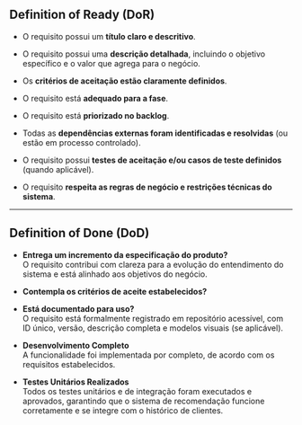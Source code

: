 ## **Definition of Ready (DoR)**

- O requisito possui um **título claro e descritivo**.

- O requisito possui uma **descrição detalhada**, incluindo o objetivo específico e o valor que agrega para o negócio.

- Os **critérios de aceitação estão claramente definidos**.

- O requisito está **adequado para a fase**.

- O requisito está **priorizado no backlog**.

- Todas as **dependências externas foram identificadas e resolvidas** (ou estão em processo controlado).

- O requisito possui **testes de aceitação e/ou casos de teste definidos** (quando aplicável).

- O requisito **respeita as regras de negócio e restrições técnicas do sistema**.

---

## **Definition of Done (DoD)**

- **Entrega um incremento da especificação do produto?**  
  O requisito contribui com clareza para a evolução do entendimento do sistema e está alinhado aos objetivos do negócio.

- **Contempla os critérios de aceite estabelecidos?**

- **Está documentado para uso?**  
  O requisito está formalmente registrado em repositório acessível, com ID único, versão, descrição completa e modelos visuais (se aplicável).

- **Desenvolvimento Completo**  
  A funcionalidade foi implementada por completo, de acordo com os requisitos estabelecidos.

- **Testes Unitários Realizados**  
  Todos os testes unitários e de integração foram executados e aprovados, garantindo que o sistema de recomendação funcione corretamente e se integre com o histórico de clientes.
